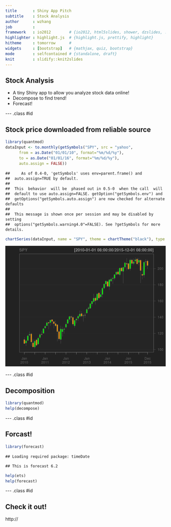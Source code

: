 ```yaml
---
title       : Shiny App Pitch 
subtitle    : Stock Analysis
author      : wzhang
job         : 
framework   : io2012        # {io2012, html5slides, shower, dzslides, ...}
highlighter : highlight.js  # {highlight.js, prettify, highlight}
hitheme     : tomorrow      # 
widgets     : [bootstrap]   # {mathjax, quiz, bootstrap}
mode        : selfcontained # {standalone, draft}
knit        : slidify::knit2slides
---
```


<style type="text/css">
body {background:grey transparent;
}
</style>

## Stock Analysis

- A tiny Shiny app to allow you analyze stock data online!
- Decompose to find trend!
- Forecast!

--- .class #id 

## Stock price downloaded from reliable source


```r
library(quantmod)
dataInput <- to.monthly(getSymbols("SPY", src = "yahoo",
      from = as.Date("01/01/10", format="%m/%d/%y"),
      to = as.Date("01/01/16", format="%m/%d/%y"),
      auto.assign = FALSE))
```

```
##     As of 0.4-0, 'getSymbols' uses env=parent.frame() and
##  auto.assign=TRUE by default.
## 
##  This  behavior  will be  phased out in 0.5-0  when the call  will
##  default to use auto.assign=FALSE. getOption("getSymbols.env") and 
##  getOptions("getSymbols.auto.assign") are now checked for alternate defaults
## 
##  This message is shown once per session and may be disabled by setting 
##  options("getSymbols.warning4.0"=FALSE). See ?getSymbols for more details.
```

```r
chartSeries(dataInput, name = "SPY", theme = chartTheme("black"), type = "candlesticks", TA=NULL)
```

![plot of chunk unnamed-chunk-1](assets/fig/unnamed-chunk-1-1.png)

--- .class #id

## Decomposition


```r
library(quantmod)
help(decompose)
```

--- .class #id


## Forcast!


```r
library(forecast)
```

```
## Loading required package: timeDate
```

```
## This is forecast 6.2
```

```r
help(ets)
help(forecast)
```

--- .class #id

## Check it out!

http://

